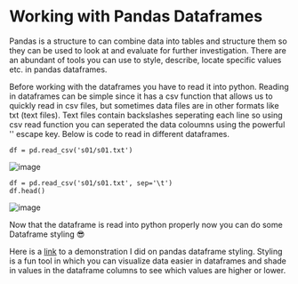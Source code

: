 # Working with Pandas Dataframes 
Pandas is a structure to can combine data into tables and structure them so they can be used to look at and evaluate for further investigation. There are an abundant of tools you can use to style, describe, locate specific values etc. in pandas dataframes. 

Before working with the dataframes you have to read it into python. Reading in dataframes can be simple since it has a csv function that allows us to quickly read in csv files, but sometimes data files are in other formats like txt (text files). Text files contain backslashes seperating each line so using csv read function you can seperated the data coloumns using the powerful '\' escape key. 
Below is code to read in different dataframes.

```
df = pd.read_csv('s01/s01.txt')
```
![image](https://user-images.githubusercontent.com/94637743/146218124-d9cb82b1-3948-453e-9281-2c41b6bfa044.png)

```
df = pd.read_csv('s01/s01.txt', sep='\t')
df.head()
```
![image](https://user-images.githubusercontent.com/94637743/146218248-aa7a90cb-ef8d-47d9-97cd-0dc869d3d2a3.png)

Now that the dataframe is read into python properly now you can do some Dataframe styling :sunglasses:

Here is a [link](https://web.microsoftstream.com/video/770329bd-68a1-42ea-8ffd-caedae72e2fd) to a demonstration I did on pandas dataframe styling. Styling is a fun tool in which you can visualize data easier in dataframes and shade in values in the dataframe columns to see which values are higher or lower.  
